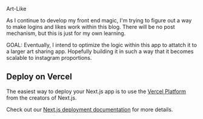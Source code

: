 Art-Like

As I continue to develop my front end magic, I'm trying to figure out a way to make logins and likes work within this blog. There will be no post mechanism, but this is just for my own learning.

GOAL:
Eventually, I intend to optimize the logic within this app to attatch it to a larger art sharing app. Hopefully building it in such a way that it becomes scalable to instagram proportions.

## Deploy on Vercel

The easiest way to deploy your Next.js app is to use the [Vercel Platform](https://vercel.com/new?utm_medium=default-template&filter=next.js&utm_source=create-next-app&utm_campaign=create-next-app-readme) from the creators of Next.js.

Check out our [Next.js deployment documentation](https://nextjs.org/docs/deployment) for more details.
